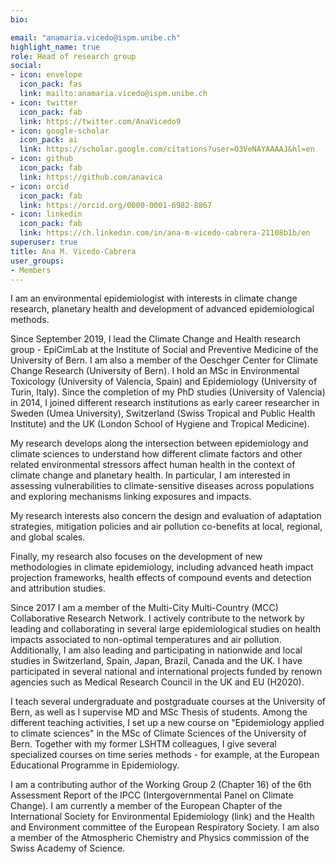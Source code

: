 ```yaml
---
bio:

email: "anamaria.vicedo@ispm.unibe.ch"
highlight_name: true
role: Head of research group
social:
- icon: envelope
  icon_pack: fas
  link: mailto:anamaria.vicedo@ispm.unibe.ch
- icon: twitter
  icon_pack: fab
  link: https://twitter.com/AnaVicedo9
- icon: google-scholar
  icon_pack: ai
  link: https://scholar.google.com/citations?user=O3VeNAYAAAAJ&hl=en
- icon: github
  icon_pack: fab
  link: https://github.com/anavica
- icon: orcid
  icon_pack: fab
  link: https://orcid.org/0000-0001-6982-8867
- icon: linkedin
  icon_pack: fab
  link: https://ch.linkedin.com/in/ana-m-vicedo-cabrera-21108b1b/en
superuser: true
title: Ana M. Vicedo-Cabrera
user_groups:
- Members
---
```


I am an environmental epidemiologist with interests in climate change research, planetary health and development of advanced epidemiological methods.

Since September 2019, I lead the Climate Change and Health research group - EpiCimLab at the Institute of Social and Preventive Medicine of the University of Bern. I am also a member of the Oeschger Center for Climate Change Research (University of Bern). I hold an MSc in Environmental Toxicology (University of Valencia, Spain) and Epidemiology (University of Turin, Italy). Since the completion of my PhD studies (University of Valencia) in 2014, I joined different research institutions as early career researcher in Sweden (Umea University), Switzerland (Swiss Tropical and Public Health Institute) and the UK (London School of Hygiene and Tropical Medicine).

My research develops along the intersection between epidemiology and climate sciences to understand how different climate factors and other related environmental stressors affect human health in the context of climate change and planetary health. In particular, I am interested in assessing vulnerabilities to climate-sensitive diseases across populations and exploring mechanisms linking exposures and impacts.

My research interests also concern the design and evaluation of adaptation strategies, mitigation policies and air pollution co-benefits at local, regional, and global scales.

Finally, my research also focuses on the development of new methodologies in climate epidemiology, including advanced heath impact projection frameworks, health effects of compound events and detection and attribution studies.

Since 2017 I am a member of the Multi-City Multi-Country (MCC) Collaborative Research Network. I actively contribute to the network by leading and collaborating in several large epidemiological studies on health impacts associated to non-optimal temperatures and air pollution. Additionally, I am also leading and participating in nationwide and local studies in Switzerland, Spain, Japan, Brazil, Canada and the UK. I have participated in several national and international projects funded by renown agencies such as Medical Research Council in the UK and EU (H2020).

I teach several undergraduate and postgraduate courses at the University of Bern, as well as I supervise MD and MSc Thesis of students. Among the different teaching activities, I set up a new course on "Epidemiology applied to climate sciences" in the MSc of Climate Sciences of the University of Bern. Together with my former LSHTM colleagues, I give several specialized courses on time series methods - for example, at the European Educational Programme in Epidemiology.

I am a contributing author of the Working Group 2 (Chapter 16) of the 6th Assessment Report of the IPCC (Intergovernmental Panel on Climate Change). I am currently a member of the European Chapter of the International Society for Environmental Epidemiology (link) and the Health and Environment committee of the European Respiratory Society. I am also a member of the Atmospheric Chemistry and Physics commission of the Swiss Academy of Science.

